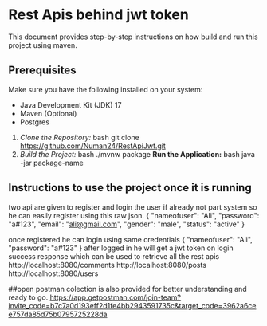 # Rest Apis behind jwt token
This document provides step-by-step instructions on how build and run 
this project using maven.

## Prerequisites
Make sure you have the following installed on your system:

- Java Development Kit (JDK) 17
- Maven (Optional)
- Postgres

1. *Clone the Repository:*
   bash
   git clone https://github.com/Numan24/RestApiJwt.git
2. *Build the Project:*
   bash
    ./mvnw package
**Run the Application:**
   bash
   java -jar package-name

## Instructions to use the project once it is running
two api are given to register and login the user if already not part system so he can easily register using this raw json.
{
    "nameofuser": "Ali",
    "password": "a#123",
    "email": "ali@gmail.com",
    "gender": "male",
    "status": "active"
}

once registered he can login using same credentials
{
    "nameofuser": "Ali",
    "password": "a#123"
}
after logged in he will get a jwt token on login success response which can be used to retrieve all the rest apis 
http://localhost:8080/comments
http://localhost:8080/posts
http://localhost:8080/users

##open postman colection is also provided for better understanding and ready to go.
https://app.getpostman.com/join-team?invite_code=b7c7a0d193eff2d1fe4bb2943591735c&target_code=3962a6cee757da85d75b0795725228da
